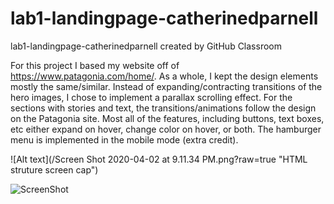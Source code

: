 # lab1-landingpage-catherinedparnell
lab1-landingpage-catherinedparnell created by GitHub Classroom

For this project I based my website off of https://www.patagonia.com/home/. 
As a whole, I kept the design elements mostly the same/similar. 
Instead of expanding/contracting transitions of the hero images, I chose to implement a parallax scrolling effect.
For the sections with stories and text, the transitions/animations follow the design on the Patagonia site.
Most all of the features, including buttons, text boxes, etc either expand on hover, change color on hover, or both.
The hamburger menu is implemented in the mobile mode (extra credit).

![Alt text](/Screen Shot 2020-04-02 at 9.11.34 PM.png?raw=true "HTML struture screen cap")

![ScreenShot](https://raw.github.com/dartmouth-cs52-20S/lab1-landingpage-catherinedparnell/gh-pages/Screen%20Shot%202020-04-02%20at%209.11.34%20PM.png)

